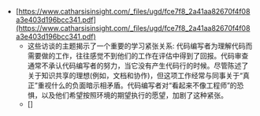 - [https://www.catharsisinsight.com/_files/ugd/fce7f8_2a41aa82670f4f08a3e403d196bcc341.pdf](https://www.catharsisinsight.com/_files/ugd/fce7f8_2a41aa82670f4f08a3e403d196bcc341.pdf)
	- 这些访谈的主题揭示了一个重要的学习紧张关系: 代码编写者为理解代码而需要做的工作，往往感觉不到他们的工作在评估中得到了回报。代码审查通常不承认代码编写者的努力，当它没有产生代码行的时候。尽管陈述了关于知识共享的理想(例如，文档和协作)，但这项工作经常与同事关于“真正”重视什么的负面暗示相矛盾。代码编写者对“看起来不像工程师”的恐惧，以及他们希望按照环境的期望执行的愿望，加剧了这种紧张。
	- []